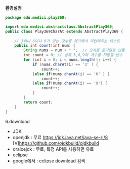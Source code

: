 **환경설정**

```java
package edu.medici.play369;

import edu.medici.abstractclass.AbstractPlay369;
public class Play369CharAt extends AbstractPlay369 {
	
	// 3이나 6이나 9가 있는 갯수를 체크해서 리턴해주는 테스트
	public int count(int num) {
		String nums = num + " ";  // 숫자를 문자열로 만듦
		int count = 0; // 실제 3,6,9의 개수를 저장할 변수
		for (int i = 0; i < nums.length(); i++) {
			if (nums.charAt(i) == '3' ) {
				count++;
			}else if(nums.charAt(i) == '6' ) {
				count++;
			}else if(nums.charAt(i) == '9') {
				count++;
			} 
		}
		return count;
	}
}

```


6.download
  - JDK
  - openjdk   : 무료
       https://jdk.java.net/java-se-ri/8
    [V]https://github.com/ojdkbuild/ojdkbuild
  - oralcejdk : 무료, 특정 API를 사용하면 유료
  - eclipse
  - google에서 : eclipse download 검색
